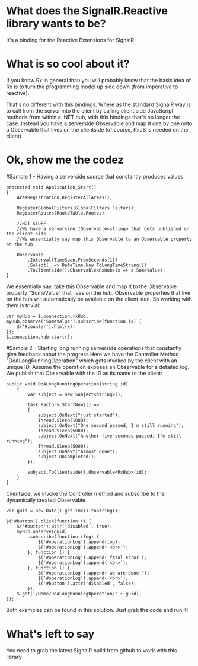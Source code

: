 # What does the SignalR.Reactive library wants to be?

It's a binding for the Reactive Extensions for SignalR

# What is so cool about it?

If you know Rx in general than you will probably know that the basic idea of Rx is to turn 
the programming model up side down (from imperative to reactive). 

That's no different with this bindings. Where as the standard SignalR way is to call from the server
into the client by calling client side JavaScript methods from within a .NET hub, with this bindings 
that's no longer the case. Instead you have a serverside Observable<T> and map it one by one onto
a Observable that lives on the clientside (of course, RxJS is needed on the client)

# Ok, show me the codez


#Sample 1 - Having a serverside source that constantly produces values

    protected void Application_Start()
    {
        AreaRegistration.RegisterAllAreas();

        RegisterGlobalFilters(GlobalFilters.Filters);
        RegisterRoutes(RouteTable.Routes);

        //HOT STUFF
        //We have a serverside IObservable<string> that gets published on the client side
        //We essentially say map this Observable to an Observable property on the hub

        Observable
            .Interval(TimeSpan.FromSeconds(1))
            .Select(_ => DateTime.Now.ToLongTimeString())
            .ToClientside().Observable<RxHub>(x => x.SomeValue);
    }
    
We essentially say, take this Observable and map it to the Observable property "SomeValue" that lives on the hub.
Observable properties that live on the hub will automatically be available on the client side.
So working with them is trivial:

    var myHub = $.connection.rxHub;
    myHub.observe('SomeValue').subscribe(function (x) {
        $('#counter').html(x);
    });
    $.connection.hub.start();
    
#Sample 2 - Starting long running serverside operations that constantly give feedback about the progress
Here we have the Controller Method "DoALongRunningOperation" which gets invoked by the client with an unique
ID. Assume the operation exposes an Observable<string> for a detailed log. We publish that Observable
with the ID as its name to the client:

    public void DoALongRunningOperation(string id)
        {
            var subject = new Subject<string>();

            Task.Factory.StartNew(() =>
            {
                subject.OnNext("just started");
                Thread.Sleep(1000);
                subject.OnNext("One second passed, I'm still running");
                Thread.Sleep(5000);
                subject.OnNext("Another five seconds passed, I'm still running");
                Thread.Sleep(5000);
                subject.OnNext("Almost done");
                subject.OnCompleted();
            });

            subject.ToClientside().Observable<RxHub>(id);
        }
    }

Clientside, we invoke the Controller method and subscribe to the dynamically created Observable

    var guid = new Date().getTime().toString();

    $('#button').click(function () {
        $('#button').attr('disabled', true);
        myHub.observe(guid)
            .subscribe(function (log) {
                $('#operationLog').append(log);
                $('#operationLog').append('<br>');
            }, function () {
                $('#operationLog').append('fatal error');
                $('#operationLog').append('<br>');
            }, function () {
                $('#operationLog').append('we are done!');
                $('#operationLog').append('<br>');
                $('#button').attr('disabled', false);
            });
        $.get('/Home/DoALongRunningOperation/' + guid);
    });

Both examples can be found in this solution. Just grab the code and run it!
    
# What's left to say

You need to grab the latest SignalR build from github to work with this library